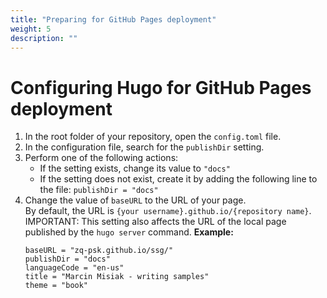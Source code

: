 ```yaml
---
title: "Preparing for GitHub Pages deployment"
weight: 5
description: ""
---
```

# Configuring Hugo for GitHub Pages deployment

1. In the root folder of your repository, open the `config.toml` file.
2. In the configuration file, search for the `publishDir` setting.
3. Perform one of the following actions:
   - If the setting exists, change its value to `"docs"`
   - If the setting does not exist, create it by adding the following line to the file: `publishDir = "docs"`
4. Change the value of `baseURL` to the URL of your page.  
By default, the URL is `{your username}.github.io/{repository name}`.
IMPORTANT: This setting also affects the URL of the local page published by the `hugo server` command. 
**Example:**  
   ```
   baseURL = "zq-psk.github.io/ssg/"
   publishDir = "docs"
   languageCode = "en-us"
   title = "Marcin Misiak - writing samples"
   theme = "book"
   ```

